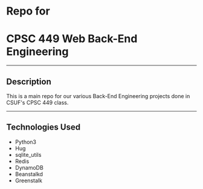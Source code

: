 # Repo for 
# CPSC 449 Web Back-End Engineering

- - - -

## Description

This is a main repo for our various Back-End Engineering projects done in CSUF's CPSC 449 class.

- - - -

## Technologies Used

* Python3
* Hug
* sqlite_utils
* Redis
* DynamoDB
* Beanstalkd
* Greenstalk
